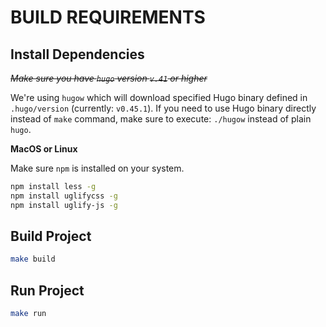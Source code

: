 BUILD REQUIREMENTS
==================

Install Dependencies
--------------------

*~~Make sure you have `hugo` version `v.41` or higher~~*

We're using `hugow` which will download specified Hugo binary defined in `.hugo/version`
(currently: `v0.45.1`). If you need to use Hugo binary directly instead of `make` command,
make sure to execute: `./hugow` instead of plain `hugo`.

**MacOS or Linux**

Make sure `npm` is installed on your system.

```bash
npm install less -g
npm install uglifycss -g
npm install uglify-js -g
```

Build Project
-------------

```bash
make build
```

Run Project
-----------

```bash
make run
```
